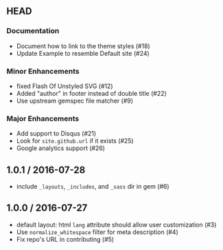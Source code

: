 ## HEAD

### Documentation

  * Document how to link to the theme styles (#18)
  * Update Example to resemble Default site (#24)

### Minor Enhancements

  * fixed Flash Of Unstyled SVG (#12)
  * Added "author" in footer instead of double title (#22)
  * Use upstream gemspec file matcher (#9)
  
### Major Enhancements

  * Add support to Disqus (#21)
  * Look for `site.github.url` if it exists (#25)
  * Google analytics support (#26)

## 1.0.1 / 2016-07-28

  * include `_layouts`, `_includes`, and `_sass` dir in gem (#6)

## 1.0.0 / 2016-07-27

  * default layout: html `lang` attribute should allow user customization (#3)
  * Use `normalize_whitespace` filter for meta description (#4)
  * Fix repo's URL in contributing (#5)
